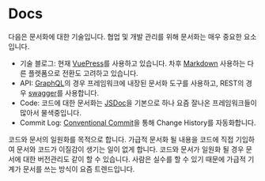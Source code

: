 # Docs

다음은 문서화에 대한 기술입니다. 협업 및 개발 관리를 위해 문서화는 매우 중요한 요소입니다.

* 기술 블로그: 현재 [VuePress](https://vuepress.vuejs.org/)를 사용하고 있습니다. 차후 [Markdown](https://guides.github.com/features/mastering-markdown/) 사용하는 다른 플렛폼으로 전환도 고려하고 있습니다.
* API: [GraphQL](https://graphql.org/)의 경우 프레임워크에 내장된 문서화 도구를 사용하고, REST의 경우 [swagger](https://swagger.io/)를 사용합니다.
* Code: 코드에 대한 문서화는 [JSDoc](https://jsdoc.app/)을 기본으로 하나 요즘 잘나온 프레임워크들이 많아서 물색중입니다.
* Commit Log: [Conventional Commit](https://www.conventionalcommits.org/en/v1.0.0/)을 통해 Change History를 자동화합니다.

코드와 문서의 일원화를 목적으로 합니다. 가급적 문서화 될 내용을 코드에 직접 기입하여 문서와 코드가 이질감이 생기는 일이 없게 합니다. 코드와 문서가 일원화 될 경우 문서에 대한 버전관리도 같이 할 수 있습니다. 사람은 실수를 할 수 있기 때문에 가급적 기계가 문서를 쓰는 방식이 요즘 트렌드입니다.

